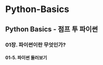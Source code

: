 # Python-Basics
Python Basics - 점프 투 파이썬
-----------------------------
### 01장. 파이썬이란 무엇인가?
#### 01-5. 파이썬 둘러보기
